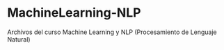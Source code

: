 # MachineLearning-NLP
Archivos del curso Machine Learning y NLP (Procesamiento de Lenguaje Natural)
